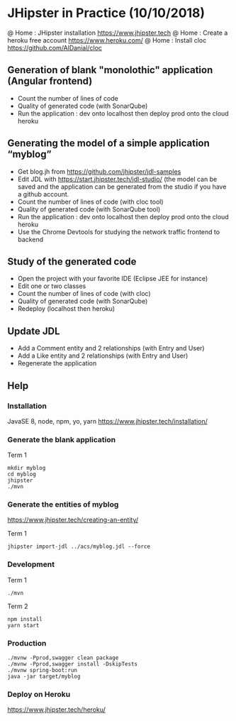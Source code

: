 # JHipster in Practice (10/10/2018)


@ Home : JHipster installation https://www.jhipster.tech
@ Home : Create a heroku free account https://www.heroku.com/
@ Home : Install cloc https://github.com/AlDanial/cloc

## Generation of blank "monolothic" application (Angular frontend)
* Count the number of lines of code
* Quality of generated code (with SonarQube)
* Run the application : dev onto localhost then deploy prod onto the cloud heroku

## Generating the model of a simple application “myblog”
* Get blog.jh from https://github.com/jhipster/jdl-samples
* Edit JDL with https://start.jhipster.tech/jdl-studio/ (the model can be saved and the application can be generated from the studio if you have a github account.
* Count the number of lines of code (with cloc tool)
* Quality of generated code (with SonarQube tool)
* Run the application : dev onto localhost then deploy prod onto the cloud heroku
* Use the Chrome Devtools for studying the network traffic frontend to backend

## Study of the generated code
* Open the project with your favorite IDE (Eclipse JEE for instance)
* Edit one or two classes
* Count the number of lines of code (with cloc)
* Quality of generated code (with SonarQube)
* Redeploy (localhost then heroku)

## Update JDL
* Add a Comment entity and 2 relationships (with Entry and User)
* Add a Like entity and 2 relationships (with Entry and User)
* Regenerate the application


## Help

### Installation
JavaSE 8, node, npm, yo, yarn
https://www.jhipster.tech/installation/


### Generate the blank application
Term 1
```shell
mkdir myblog
cd myblog
jhipster
./mvn
```

### Generate the entities of myblog
https://www.jhipster.tech/creating-an-entity/

Term 1
```shell
jhipster import-jdl ../acs/myblog.jdl --force
```

### Development
Term 1
```shell
./mvn
```

Term 2
```shell
npm install
yarn start
```

### Production
```shell
./mvnw -Pprod,swagger clean package
./mvnw -Pprod,swagger install -DskipTests
./mvnw spring-boot:run
java -jar target/myblog
```

### Deploy on Heroku
https://www.jhipster.tech/heroku/
